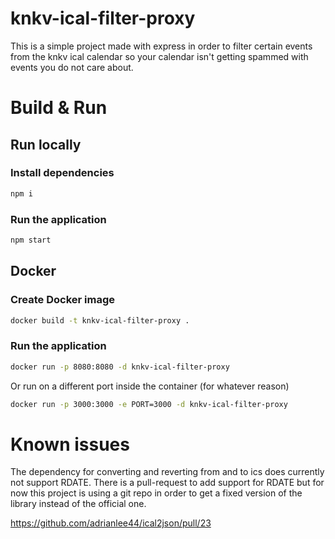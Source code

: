 # knkv-ical-filter-proxy

This is a simple project made with express in order to filter certain events from the knkv ical calendar so your calendar isn't getting spammed with events you do not care about.

# Build & Run

## Run locally

### Install dependencies
```bash
npm i
```

### Run the application
```bash
npm start
```

## Docker

### Create Docker image
```bash
docker build -t knkv-ical-filter-proxy .
```

### Run the application
```bash
docker run -p 8080:8080 -d knkv-ical-filter-proxy
```

Or run on a different port inside the container (for whatever reason)
```bash
docker run -p 3000:3000 -e PORT=3000 -d knkv-ical-filter-proxy
```

# Known issues
The dependency for converting and reverting from and to ics does currently not support RDATE.
There is a pull-request to add support for RDATE but for now this project is using a git repo
in order to get a fixed version of the library instead of the official one.

https://github.com/adrianlee44/ical2json/pull/23